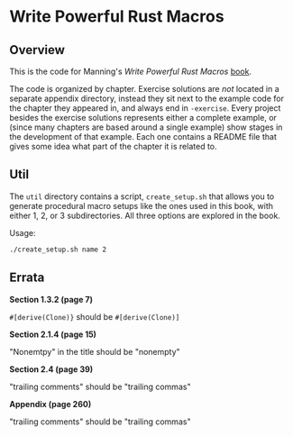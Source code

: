 # Write Powerful Rust Macros

## Overview

This is the code for Manning's _Write Powerful Rust Macros_ [book](http://mng.bz/e1lv). 

The code is organized by chapter. Exercise solutions are _not_ located in a separate appendix directory, instead they sit next to the example code for the chapter they appeared in, and always end in `-exercise`.
Every project besides the exercise solutions represents either a complete example, or (since many chapters are based around a single example) show stages in the development of that example.
Each one contains a README file that gives some idea what part of the chapter it is related to.

## Util

The `util` directory contains a script, `create_setup.sh` that allows you to generate procedural macro setups like the ones used in this book, with either 1, 2, or 3 subdirectories.
All three options are explored in the book.

Usage:

```bash
./create_setup.sh name 2
```

## Errata

**Section 1.3.2 (page 7)**

`#[derive(Clone)}` should be `#[derive(Clone)]`

**Section 2.1.4 (page 15)**

"Nonemtpy" in the title should be "nonempty"

**Section 2.4 (page 39)**

"trailing comments" should be "trailing commas"

**Appendix (page 260)**

"trailing comments" should be "trailing commas"
